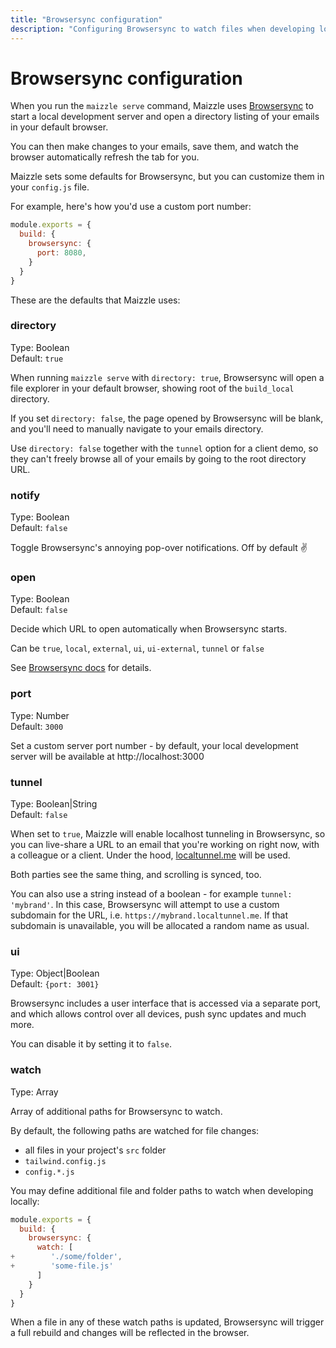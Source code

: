 ```yaml
---
title: "Browsersync configuration"
description: "Configuring Browsersync to watch files when developing locally in a Maizzle project."
---
```


# Browsersync configuration

When you run the `maizzle serve` command, Maizzle uses [Browsersync](https://browsersync.io) to start a local development server and open a directory listing of your emails in your default browser.

You can then make changes to your emails, save them, and watch the browser automatically refresh the tab for you.

Maizzle sets some defaults for Browsersync, but you can customize them in your `config.js` file.

For example, here's how you'd use a custom port number:

```js [config.js]
module.exports = {
  build: {
    browsersync: {
      port: 8080,
    }
  }
}
```

These are the defaults that Maizzle uses:

### directory

Type: Boolean\
Default: `true`

When running `maizzle serve` with `directory: true`, Browsersync will open a file explorer in your default browser, showing root of the `build_local` directory.

If you set `directory: false`, the page opened by Browsersync will be blank, and you'll need to manually navigate to your emails directory.

<Alert>Use `directory: false` together with the `tunnel` option for a client demo, so they can't freely browse all of your emails by going to the root directory URL.</Alert>

### notify

Type: Boolean\
Default: `false`

Toggle Browsersync's annoying pop-over notifications. Off by default ✌

### open

Type: Boolean\
Default: `false`

Decide which URL to open automatically when Browsersync starts.

Can be `true`, `local`, `external`, `ui`, `ui-external`, `tunnel` or `false`

See [Browsersync docs](https://browsersync.io/docs/options#option-open) for details.

### port

Type: Number\
Default: `3000`

Set a custom server port number - by default, your local development server will be available at http://localhost:3000

### tunnel

Type: Boolean|String\
Default: `false`

When set to `true`, Maizzle will enable localhost tunneling in Browsersync, so you can live-share a URL to an email that you're working on right now, with a colleague or a client. Under the hood, [localtunnel.me](https://localtunnel.me) will be used.

Both parties see the same thing, and scrolling is synced, too.

You can also use a string instead of a boolean - for example `tunnel: 'mybrand'`. In this case, Browsersync will attempt to use a custom subdomain for the URL, i.e. `https://mybrand.localtunnel.me`. If that subdomain is unavailable, you will be allocated a random name as usual.

### ui

Type: Object|Boolean\
Default: `{port: 3001}`

Browsersync includes a user interface that is accessed via a separate port, and which allows control over all devices, push sync updates and much more.

You can disable it by setting it to `false`.

### watch

Type: Array

Array of additional paths for Browsersync to watch.

By default, the following paths are watched for file changes:

- all files in your project's `src` folder
- `tailwind.config.js`
- `config.*.js`

You may define additional file and folder paths to watch when developing locally:

```js [config.js] {5,6} diff
module.exports = {
  build: {
    browsersync: {
      watch: [
+        './some/folder',
+        'some-file.js'
      ]
    }
  }
}
```

When a file in any of these watch paths is updated, Browsersync will trigger a full rebuild and changes will be reflected in the browser.

